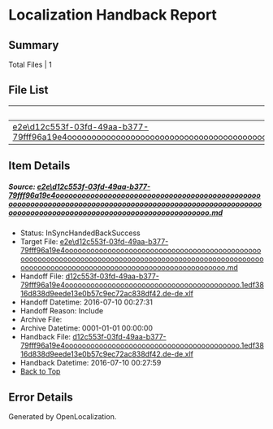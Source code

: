 # <a name='report-top'></a> Localization Handback Report

## Summary
 Total Files | 1

## File List
 Source File | Status | Details 
 ----------- | ------ | ------- 
 [e2e\d12c553f-03fd-49aa-b377-79fff96a19e4ooooooooooooooooooooooooooooooooooooooooooooooooooooooooooooooooooooooooooooooooooooooooooooooooooooooooooooooooooooooooooooooooooooooooooooooooooooooo.md](https://github.com/OpenLocalizationTestOrg/oltest/blob/6861a1ada8587e5211d1bdbe780d78583d496689/e2e/d12c553f-03fd-49aa-b377-79fff96a19e4ooooooooooooooooooooooooooooooooooooooooooooooooooooooooooooooooooooooooooooooooooooooooooooooooooooooooooooooooooooooooooooooooooooooooooooooooooooooo.md) | InSyncHandedBackSuccess | [Details](#774fd470ef2aa5ae68ce965d07a5a23fe1597f212)

## Item Details
##### <a name='774fd470ef2aa5ae68ce965d07a5a23fe1597f212'></a> Source: [e2e\d12c553f-03fd-49aa-b377-79fff96a19e4ooooooooooooooooooooooooooooooooooooooooooooooooooooooooooooooooooooooooooooooooooooooooooooooooooooooooooooooooooooooooooooooooooooooooooooooooooooooo.md](https://github.com/OpenLocalizationTestOrg/oltest/blob/6861a1ada8587e5211d1bdbe780d78583d496689/e2e/d12c553f-03fd-49aa-b377-79fff96a19e4ooooooooooooooooooooooooooooooooooooooooooooooooooooooooooooooooooooooooooooooooooooooooooooooooooooooooooooooooooooooooooooooooooooooooooooooooooooooo.md)
* Status: InSyncHandedBackSuccess
* Target File: [e2e\d12c553f-03fd-49aa-b377-79fff96a19e4ooooooooooooooooooooooooooooooooooooooooooooooooooooooooooooooooooooooooooooooooooooooooooooooooooooooooooooooooooooooooooooooooooooooooooooooooooooooo.md](https://github.com/OpenLocalizationTestOrg/oltest-dede-fly/blob/f78fada123d8b059555c519930a2f789114f36a4/e2e/d12c553f-03fd-49aa-b377-79fff96a19e4ooooooooooooooooooooooooooooooooooooooooooooooooooooooooooooooooooooooooooooooooooooooooooooooooooooooooooooooooooooooooooooooooooooooooooooooooooooooo.md)
* Handoff File: [d12c553f-03fd-49aa-b377-79fff96a19e4ooooooooooooooooooooooooooooooooooooooooo.1edf3816d838d9eede13e0b57c9ec72ac838df42.de-de.xlf](https://github.com/OpenLocalizationTestOrg/olhandoff-e2e/blob/d7e74170f889d1b43a4c4df76525efb9cbaddde8/ol-handoff/OpenLocalizationTestOrg/oltest-dede-fly/ci/ht/d12c553f-03fd-49aa-b377-79fff96a19e4ooooooooooooooooooooooooooooooooooooooooo.1edf3816d838d9eede13e0b57c9ec72ac838df42.de-de.xlf)
* Handoff Datetime: 2016-07-10 00:27:31
* Handoff Reason: Include
* Archive File: 
* Archive Datetime: 0001-01-01 00:00:00
* Handback File: [d12c553f-03fd-49aa-b377-79fff96a19e4ooooooooooooooooooooooooooooooooooooooooo.1edf3816d838d9eede13e0b57c9ec72ac838df42.de-de.xlf](https://github.com/OpenLocalizationTestOrg/olhandback-e2e/blob/67d82ebade7715da9ab9514b90d7521cd14f274a/ol-handback/OpenLocalizationTestOrg/oltest-dede-fly/ci/ht/d12c553f-03fd-49aa-b377-79fff96a19e4ooooooooooooooooooooooooooooooooooooooooo.1edf3816d838d9eede13e0b57c9ec72ac838df42.de-de.xlf)
* Handback Datetime: 2016-07-10 00:27:59
* [Back to Top](#report-top)


## Error Details

Generated by OpenLocalization.
